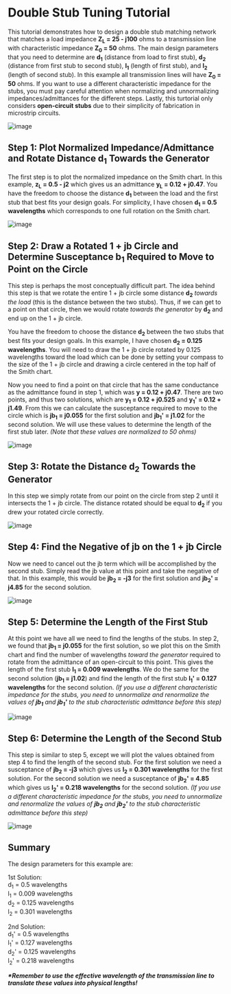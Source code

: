 # Double Stub Tuning Tutorial

This tutorial demonstrates how to design a double stub matching network that matches a load impedance <b>Z<sub>L</sub> = 25 - j100</b> ohms to a transmission line with characteristic impedance <b>Z<sub>0</sub> = 50</b> ohms. The main design parameters that you need to determine are <b>d<sub>1</sub></b> (distance from load to first stub), <b>d<sub>2</sub></b> (distance from first stub to second stub), <b>l<sub>1</sub></b> (length of first stub), and <b>l<sub>2</sub></b> (length of second stub). In this example all transmission lines will have <b>Z<sub>0</sub> = 50</b> ohms. If you want to use a different characteristic impedance for the stubs, you must pay careful attention when normalizing and unnormalizing impedances/admittances for the different steps. Lastly, this turtorial only considers <b>open-circuit stubs</b> due to their simplicity of fabrication in microstrip circuits.  

![image](https://github.com/CourseReps/ECEN452-Spring2016/blob/master/Resources/DoubleStubTuning/DoubleStubTuning_Diagram.png)

## Step 1: Plot Normalized Impedance/Admittance and Rotate Distance d<sub>1</sub> Towards the Generator
The first step is to plot the normalized impedance on the Smith chart. In this example, <b>z<sub>L</sub> = 0.5 - j2</b> which gives us an admittance <b>y<sub>L</sub> = 0.12 + j0.47</b>. You have the freedom to choose the distance <b>d<sub>1</sub></b> between the load and the first stub that best fits your design goals. For simplicity, I have chosen <b>d<sub>1</sub> = 0.5 wavelengths</b> which corresponds to one full rotation on the Smith chart.

![image](https://github.com/CourseReps/ECEN452-Spring2016/blob/master/Resources/DoubleStubTuning/DoubleStubTuning_Step1.png)

## Step 2: Draw a Rotated 1 + jb Circle and Determine Susceptance b<sub>1</sub> Required to Move to Point on the Circle
This step is perhaps the most conceptually difficult part. The idea behind this step is that we rotate the entire 1 + jb circle some distance <b>d<sub>2</sub></b> <i>towards the load</i> (this is the distance between the two stubs). Thus, if we can get to a point on that circle, then we would rotate <i>towards the generator</i> by <b>d<sub>2</sub></b> and end up on the 1 + jb circle. 

You have the freedom to choose the distance <b>d<sub>2</sub></b> between the two stubs that best fits your design goals. In this example, I have chosen <b>d<sub>2</sub> = 0.125 wavelengths</b>. You will need to draw the 1 + jb circle rotated by 0.125 wavelengths toward the load which can be done by setting your compass to the size of the 1 + jb circle and drawing a circle centered in the top half of the Smith chart. 

Now you need to find a point on that circle that has the same conductance as the admittance found in step 1, which was <b>y = 0.12 + j0.47</b>. There are two points, and thus two solutions, which are <b>y<sub>1</sub> = 0.12 + j0.525</b> and <b>y<sub>1</sub>' = 0.12 + j1.49</b>. From this we can calculate the susceptance required to move to the circle which is <b>jb<sub>1</sub> = j0.055</b> for the first solution and <b>jb<sub>1</sub>' = j1.02</b> for the second solution. We will use these values to determine the length of the first stub later. <i>(Note that these values are normalized to 50 ohms)</i>

![image](https://github.com/CourseReps/ECEN452-Spring2016/blob/master/Resources/DoubleStubTuning/DoubleStubTuning_Step2.png)

## Step 3: Rotate the Distance d<sub>2</sub> Towards the Generator
In this step we simply rotate from our point on the circle from step 2 until it intersects the 1 + jb circle. The distance rotated should be equal to <b>d<sub>2</sub></b> if you drew your rotated circle correctly.

![image](https://github.com/CourseReps/ECEN452-Spring2016/blob/master/Resources/DoubleStubTuning/DoubleStubTuning_Step3.png)

## Step 4: Find the Negative of jb on the 1 + jb Circle
Now we need to cancel out the jb term which will be accomplished by the second stub. Simply read the jb value at this point and take the negative of that. In this example, this would be <b>jb<sub>2</sub> = -j3</b> for the first solution and <b>jb<sub>2</sub>' = j4.85</b> for the second solution.

![image](https://github.com/CourseReps/ECEN452-Spring2016/blob/master/Resources/DoubleStubTuning/DoubleStubTuning_Step4.png)

## Step 5: Determine the Length of the First Stub
At this point we have all we need to find the lengths of the stubs. In step 2, we found that <b>jb<sub>1</sub> = j0.055</b> for the first solution, so we plot this on the Smith chart and find the number of wavelengths <i>toward the generator</i> required to rotate from the admittance of an open-circuit to this point. This gives the length of the first stub <b>l<sub>1</sub> = 0.009 wavelengths</b>. We do the same for the second solution (<b>jb<sub>1</sub> = j1.02</b>) and find the length of the first stub <b>l<sub>1</sub>' = 0.127 wavelengths</b> for the second solution. <i>(If you use a different characteristic impedance for the stubs, you need to unnormalize and renormalize the values of <b>jb<sub>1</sub></b> and <b>jb<sub>1</sub>'</b> to the stub characteristic admittance before this step)</i>

![image](https://github.com/CourseReps/ECEN452-Spring2016/blob/master/Resources/DoubleStubTuning/DoubleStubTuning_Step5.png)

## Step 6: Determine the Length of the Second Stub
This step is similar to step 5, except we will plot the values obtained from step 4 to find the length of the second stub. For the first solution we need a susceptance of <b>jb<sub>2</sub> = -j3</b> which gives us <b>l<sub>2</sub> = 0.301 wavelengths</b> for the first solution. For the second solution we need a susceptance of <b>jb<sub>2</sub>' = 4.85</b> which gives us <b>l<sub>2</sub>' = 0.218 wavelengths</b> for the second solution. <i>(If you use a different characteristic impedance for the stubs, you need to unnormalize and renormalize the values of <b>jb<sub>2</sub></b> and <b>jb<sub>2</sub>'</b> to the stub characteristic admittance before this step)</i>

![image](https://github.com/CourseReps/ECEN452-Spring2016/blob/master/Resources/DoubleStubTuning/DoubleStubTuning_Step6.png)

## Summary
The design parameters for this example are:

1st Solution: <br>
d<sub>1</sub> = 0.5 wavelengths <br>
l<sub>1</sub> = 0.009 wavelengths <br>
d<sub>2</sub> = 0.125 wavelengths <br>
l<sub>2</sub> = 0.301 wavelengths <br>

2nd Solution: <br>
d<sub>1</sub>' = 0.5 wavelengths <br>
l<sub>1</sub>' = 0.127 wavelengths <br>
d<sub>2</sub>' = 0.125 wavelengths <br>
l<sub>2</sub>' = 0.218 wavelengths <br>

<b><i>*Remember to use the effective wavelength of the transmission line to translate these values into physical lengths!</b></i>
